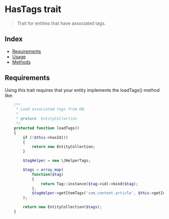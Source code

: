 # HasTags trait

> Trait for entities that have associated tags.

## Index  

* [Requirements](#requirements)
* [Usage](#usage)
* [Methods](#methods)

## Requirements <a id="requirements"></a>

Using this trait requires that your entity implements the loadTags() method like:

```php
	/**
	 * Load associated tags from DB.
	 *
	 * @return  EntityCollection
	 */
	protected function loadTags()
	{
		if (!$this->hasId())
		{
			return new EntityCollection;
		}

		$tagHelper = new \JHelperTags;

		$tags = array_map(
			function($tag)
			{
				return Tag::instance($tag->id)->bind($tag);
			},
			$tagHelper->getItemTags('com_content.article', $this->getId()) ?: array()
		);

		return new EntityCollection($tags);
	}
```